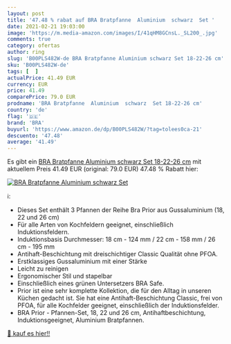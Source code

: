 ```yaml
---
layout: post
title: '47.48 % rabat auf BRA Bratpfanne  Aluminium  schwarz  Set '
date: 2021-02-21 19:03:00
image: 'https://m.media-amazon.com/images/I/41qHM8GCnsL._SL200_.jpg'
comments: true
category: ofertas
author: ring
slug: 'B00PLS482W-de BRA Bratpfanne Aluminium schwarz Set 18-22-26 cm'
sku: 'B00PLS482W-de'
tags: [  ]
actualPrice: 41.49 EUR
currency: EUR
price: 41.49
comparePrice: 79.0 EUR
prodname: 'BRA Bratpfanne  Aluminium  schwarz  Set 18-22-26 cm'
country: 'de'
flag: '🇩🇪'
brand: 'BRA'
buyurl: 'https://www.amazon.de/dp/B00PLS482W/?tag=tolees0ca-21'
descuento: '47.48'
average: '41.49'
---
```


Es gibt ein [BRA Bratpfanne  Aluminium  schwarz  Set 18-22-26 cm](https://www.amazon.de/dp/B00PLS482W/?tag=tolees0ca-21) mit aktuellem Preis 41.49 EUR (original: 79.0 EUR) 47.48 % Rabatt hier:

[![BRA Bratpfanne  Aluminium  schwarz  Set ](https://m.media-amazon.com/images/I/41qHM8GCnsL._SL200_.jpg)](https://www.amazon.de/dp/B00PLS482W/?tag=tolees0ca-21)

ℹ️:

- Dieses Set enthält 3 Pfannen der Reihe Bra Prior aus Gussaluminium (18, 22 und 26 cm)
- Für alle Arten von Kochfeldern geeignet, einschließlich Induktionsfeldern.
- Induktionsbasis Durchmesser: 18 cm - 124 mm / 22 cm - 158 mm / 26 cm - 195 mm
- Antihaft-Beschichtung mit dreischichtiger Classic Qualität ohne PFOA.
- Erstklassiges Gussaluminium mit einer Stärke
- Leicht zu reinigen
- Ergonomischer Stil und stapelbar
- Einschließlich eines grünen Untersetzers BRA Safe.
- Prior ist eine sehr komplette Kollektion, die für den Alltag in unseren Küchen gedacht ist. Sie hat eine Antihaft-Beschichtung Classic, frei von PFOA, für alle Kochfelder geeignet, einschließlich der Induktionsfelder.
- BRA Prior - Pfannen-Set, 18, 22 und 26 cm, Antihaftbeschichtung, Induktionsgeeignet, Aluminium Bratpfannen.

[🛒 kauf es hier!!](https://www.amazon.de/dp/B00PLS482W/?tag=tolees0ca-21)
